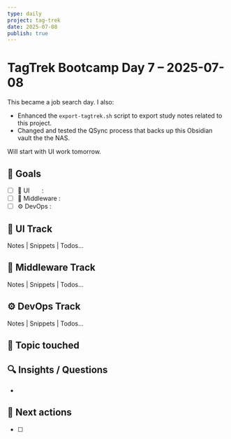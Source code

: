 ```yaml
---
type: daily
project: tag-trek
date: 2025-07-08
publish: true
---
```

# TagTrek Bootcamp Day 7 – 2025-07-08

This became a job search day.  I also:
- Enhanced the `export-tagtrek.sh` script to export study notes related to this project.
- Changed and tested the QSync process that backs up this Obsidian vault the the NAS.

Will start with UI work tomorrow.

## 🎯 Goals
- [ ] 🐣 UI  :  
- [ ] 🌳 Middleware :
- [ ] ⚙️ DevOps  : 

## 🐣 UI Track
Notes | Snippets | Todos…

## 🌳 Middleware Track
Notes | Snippets | Todos…

## ⚙️ DevOps Track
Notes | Snippets | Todos…

## 🧩 Topic touched

## 🔍 Insights / Questions
- 

## 🚀 Next actions
- [ ]